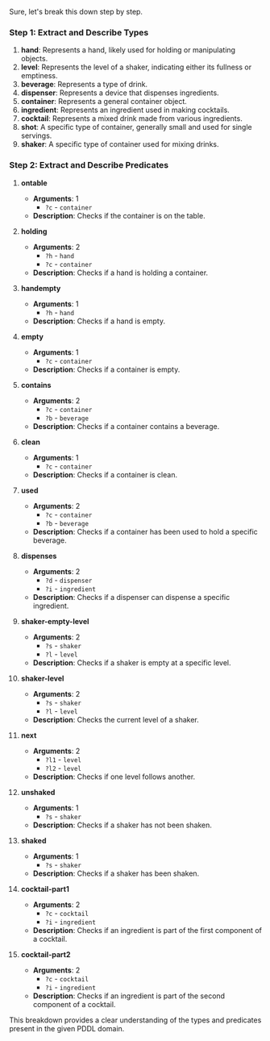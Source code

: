 Sure, let's break this down step by step.

### Step 1: Extract and Describe Types

1. **hand**: Represents a hand, likely used for holding or manipulating objects.
2. **level**: Represents the level of a shaker, indicating either its fullness or emptiness.
3. **beverage**: Represents a type of drink.
4. **dispenser**: Represents a device that dispenses ingredients.
5. **container**: Represents a general container object.
6. **ingredient**: Represents an ingredient used in making cocktails.
7. **cocktail**: Represents a mixed drink made from various ingredients.
8. **shot**: A specific type of container, generally small and used for single servings.
9. **shaker**: A specific type of container used for mixing drinks.

### Step 2: Extract and Describe Predicates

1. **ontable**
   - **Arguments**: 1
     - `?c` - `container`
   - **Description**: Checks if the container is on the table.

2. **holding**
   - **Arguments**: 2
     - `?h` - `hand`
     - `?c` - `container`
   - **Description**: Checks if a hand is holding a container.

3. **handempty**
   - **Arguments**: 1
     - `?h` - `hand`
   - **Description**: Checks if a hand is empty.

4. **empty**
   - **Arguments**: 1
     - `?c` - `container`
   - **Description**: Checks if a container is empty.

5. **contains**
   - **Arguments**: 2
     - `?c` - `container`
     - `?b` - `beverage`
   - **Description**: Checks if a container contains a beverage.

6. **clean**
   - **Arguments**: 1
     - `?c` - `container`
   - **Description**: Checks if a container is clean.

7. **used**
   - **Arguments**: 2
     - `?c` - `container`
     - `?b` - `beverage`
   - **Description**: Checks if a container has been used to hold a specific beverage.

8. **dispenses**
   - **Arguments**: 2
     - `?d` - `dispenser`
     - `?i` - `ingredient`
   - **Description**: Checks if a dispenser can dispense a specific ingredient.

9. **shaker-empty-level**
   - **Arguments**: 2
     - `?s` - `shaker`
     - `?l` - `level`
   - **Description**: Checks if a shaker is empty at a specific level.

10. **shaker-level**
    - **Arguments**: 2
      - `?s` - `shaker`
      - `?l` - `level`
    - **Description**: Checks the current level of a shaker.

11. **next**
    - **Arguments**: 2
      - `?l1` - `level`
      - `?l2` - `level`
    - **Description**: Checks if one level follows another.

12. **unshaked**
    - **Arguments**: 1
      - `?s` - `shaker`
    - **Description**: Checks if a shaker has not been shaken.

13. **shaked**
    - **Arguments**: 1
      - `?s` - `shaker`
    - **Description**: Checks if a shaker has been shaken.

14. **cocktail-part1**
    - **Arguments**: 2
      - `?c` - `cocktail`
      - `?i` - `ingredient`
    - **Description**: Checks if an ingredient is part of the first component of a cocktail.

15. **cocktail-part2**
    - **Arguments**: 2
      - `?c` - `cocktail`
      - `?i` - `ingredient`
    - **Description**: Checks if an ingredient is part of the second component of a cocktail.

This breakdown provides a clear understanding of the types and predicates present in the given PDDL domain.